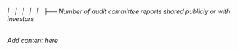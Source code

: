 ###### |   |   |   |   |   ├── Number of audit committee reports shared publicly or with investors

*Add content here*